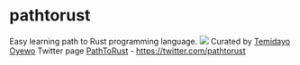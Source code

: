 # pathtorust
Easy learning path to Rust programming language.
<img src="https://www.rust-lang.org/static/images/rust-logo-blk.svg">
Curated by <a href="https://twitter.com/oyewodayo"> Temidayo Oyewo</a>
Twitter page <a href="https://twitter.com/pathtorust"> PathToRust</a> - https://twitter.com/pathtorust


